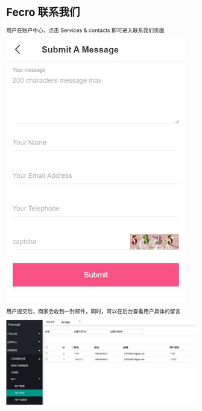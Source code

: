 Fecro 联系我们
=========



用户在账户中心，点击 Services & contacts 即可进入联系我们页面



![](images/fecro-49.jpg)



用户提交后，商家会收到一封邮件，同时，可以在后台查看用户具体的留言


![](images/fecro-499.jpg)

















